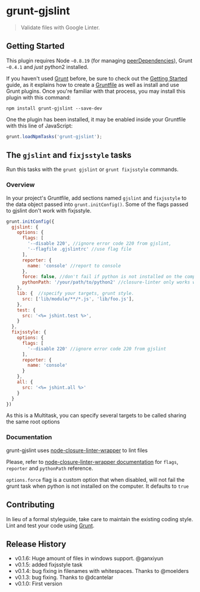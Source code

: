 # grunt-gjslint

> Validate files with Google Linter.

## Getting Started
This plugin requires Node `~0.8.19` (for managing [peerDependencies](http://blog.nodejs.org/2013/02/07/peer-dependencies/)), Grunt `~0.4.1` and *just* python2 installed.

If you haven't used [Grunt](http://gruntjs.com/) before, be sure to check out the [Getting Started](http://gruntjs.com/getting-started) guide, as it explains how to create a [Gruntfile](http://gruntjs.com/sample-gruntfile) as well as install and use Grunt plugins. Once you're familiar with that process, you may install this plugin with this command:

```shell
npm install grunt-gjslint --save-dev
```

One the plugin has been installed, it may be enabled inside your Gruntfile with this line of JavaScript:

```js
grunt.loadNpmTasks('grunt-gjslint');
```

## The `gjslint` and `fixjsstyle` tasks
Run this tasks with the `grunt gjslint` or `grunt fixjsstyle` commands.

### Overview
In your project's Gruntfile, add sections named `gjslint` and `fixjsstyle` to the data object passed into `grunt.initConfig()`. Some of the flags passed to gjslint don't work with fixjsstyle.

```js
grunt.initConfig({
  gjslint: {
    options: {
      flags: [
        '--disable 220', //ignore error code 220 from gjslint,
        '--flagfile .gjslintrc' //use flag file
      ],
      reporter: {
        name: 'console' //report to console
      },
      force: false, //don't fail if python is not installed on the computer. Default: `true` 
      pythonPath: '/your/path/to/python2' //closure-linter only works with python2. Specify the path to it. Default: `python` 
    },
    lib: {  //specify your targets, grunt style.
      src: ['lib/module/**/*.js', 'lib/foo.js'],
    },
    test: {
      src: '<%= jshint.test %>',
    }
  },
  fixjsstyle: {
    options: {
      flags: [
        '--disable 220' //ignore error code 220 from gjslint
      ],
      reporter: {
        name: 'console'
      }
    },
    all: {
      src: '<%= jshint.all %>'
    }
  }
})
```

As this is a Multitask, you can specify several targets to be called sharing the same root options

### Documentation
grunt-gjslint uses [node-closure-linter-wrapper](https://github.com/jmendiara/node-closure-linter-wrapper)
to lint files

Please, refer to [node-closure-linter-wrapper documentation](https://github.com/jmendiara/node-closure-linter-wrapper)
for `flags`, `reporter` and `pythonPath` reference.

`options.force` flag is a custom option that when disabled, will not fail the grunt task when python is not installed on
the computer. It defaults to `true`

## Contributing
In lieu of a formal styleguide, take care to maintain the existing coding style. Lint and test your code using [Grunt](http://gruntjs.com/).

## Release History
* v0.1.6: Huge amount of files in windows support. @ganxiyun 
* v0.1.5: added fixjsstyle task
* v0.1.4: bug fixing in filenames with whitespaces. Thanks to @moelders
* v0.1.3: bug fixing. Thanks to @dcantelar
* v0.1.0: First version

